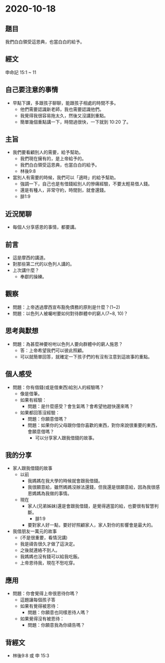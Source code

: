 # 2020-10-18

## 題目

我們白白領受這恩典，也當白白的給予。

## 經文

申命記 15:1 ~ 11

## 自己要注意的事情

- 早點下課，多跟孩子聊聊，能跟孩子相處的時間不多。
  - 他們需要認識新老師，我也需要認識他們。
  - 我覺得我很容易拖太久，然後又沒講到重點。
  - 簡單幾個重點講一下，時間過很快，一下就到 10:20 了。

## 主旨

- 我們要看顧別人的需要，給予幫助。
  - 我們現在擁有的，是上帝給予的。
  - 我們白白領受這恩典，也當白白的給予。
  - 林後9:8
- 當別人有需要的時候，我們可以「適時」的給予幫助。
  - 強調一下，自己也是有借錢給別人的慘痛經驗，不要太輕易借人錢。
  - 還是有種人，非常守約，時間到，就會還錢。
  - 腓1:9

## 近況閒聊

- 每個人分享感恩的事情，都要講。

## 前言

- 這是摩西的講道。
- 對那些第二代的以色列人講的。
- 上次講什麼？
  - 奉獻的操練。

## 觀察

- 問題：上帝透過摩西宣布豁免債務的原則是什麼？(1~2)
- 問題：以色列人被囑咐要如何對待群體中的窮人(7~8, 10)？

## 思考與默想

- 問題：為甚麼神要吩咐以色列人要向群體中的窮人施恩？
  - 答：上帝希望我們可以彼此照顧。
  - 可以就簡單回答，就確定一下孩子們的有沒有注意到這故事的重點。

## 個人感受

- 問題：你有借錢(或是借東西)給別人的經驗嗎？
  - 像是借筆。
  - 如果有經驗：
    - 問題：是什麼感受？會生氣嗎？會希望他趕快還來嗎？
  - 如果都回答沒經驗：
    - 問題：你願意借嗎？
    - 問題：如果你的父母跟你借你喜歡的東西，對你來說很重要的東西，會願意借嗎？
      - 可以分享家人跟我借錢的故事。

## 我的分享

- 家人跟我借錢的故事
  - 以前
    - 我媽媽在我大學的時候就會跟我借錢。
    - 我很願意給，雖然媽媽沒辦法還錢，但我還是很願意給，因為我很感恩媽媽為我做的事情。
  - 現在
    - 家人(兄弟姊妹)還是會跟我借錢，是覺得適當的給，也要很有智慧判斷。
      - 腓1:9
    - 要對家人好一點，要好好照顧家人，家人對你的影響會是最大的。
- 我借朋友一萬元的故事
  - (不是很重要，看情況講)
  - 我是禱告很久才做了這決定。
  - 之後就連絡不到人。
  - 我媽媽也沒有錢可以給我吃飯。
  - 上帝恩待我，現在不愁吃穿。

## 應用

- 問題：你會覺得上帝很恩待你嗎？
  - 這題讓每個孩子答
  - 如果有覺得被恩待：
    - 問題：你願意也同樣恩待人嗎？
  - 如果覺得沒有被恩待：
    - 問題：你願意我為你禱告嗎？

## 背經文

- 林後9:8 或 申 15:3
